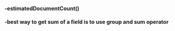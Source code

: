 




#### -estimatedDocumentCount()
#### -best way to get sum of a field is to use group and sum operator


